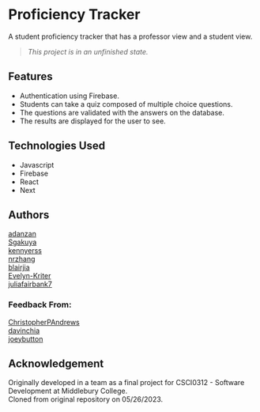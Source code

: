 # Proficiency Tracker

A student proficiency tracker that has a professor view and a student view.  
> _This project is in an unfinished state._

## Features
- Authentication using Firebase.
- Students can take a quiz composed of multiple choice questions.
- The questions are validated with the answers on the database.
- The results are displayed for the user to see.

## Technologies Used
- Javascript
- Firebase
- React
- Next

## Authors

[adanzan](https://github.com/adanzan)  
[Sgakuya](https://github.com/Sgakuya)  
[kennyerss](https://github.com/kennyerss)  
[nrzhang](https://github.com/nrzhang)  
[blairjia](https://github.com/blairjia)  
[Evelyn-Kriter](https://github.com/Evelyn-Kriter)  
[juliafairbank7](https://github.com/juliafairbank7)  

### Feedback From:

[ChristopherPAndrews](https://github.com/ChristopherPAndrews)  
[davinchia](https://github.com/davinchia)  
[joeybutton](https://github.com/joeybutton)  

## Acknowledgement

Originally developed in a team as a final project for CSCI0312 - Software Development at Middlebury College.  
Cloned from original repository on 05/26/2023.  

